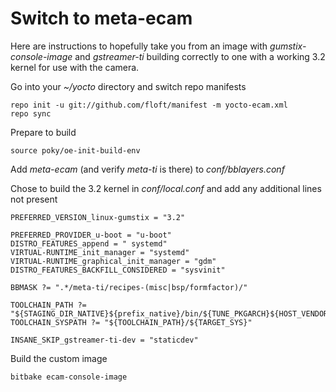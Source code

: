 Switch to meta-ecam
===================
Here are instructions to hopefully take you from an image with
*gumstix-console-image* and *gstreamer-ti* building correctly
to one with a working 3.2 kernel for use with the camera.

Go into your *~/yocto* directory and switch repo manifests

    repo init -u git://github.com/floft/manifest -m yocto-ecam.xml
    repo sync

Prepare to build

    source poky/oe-init-build-env

Add *meta-ecam* (and verify *meta-ti* is there) to *conf/bblayers.conf*

Chose to build the 3.2 kernel in *conf/local.conf* and add any additional lines
not present

    PREFERRED_VERSION_linux-gumstix = "3.2"

    PREFERRED_PROVIDER_u-boot = "u-boot"
    DISTRO_FEATURES_append = " systemd"
    VIRTUAL-RUNTIME_init_manager = "systemd"
    VIRTUAL-RUNTIME_graphical_init_manager = "gdm"
    DISTRO_FEATURES_BACKFILL_CONSIDERED = "sysvinit"

    BBMASK ?= ".*/meta-ti/recipes-(misc|bsp/formfactor)/"

    TOOLCHAIN_PATH ?= "${STAGING_DIR_NATIVE}${prefix_native}/bin/${TUNE_PKGARCH}${HOST_VENDOR}-${HOST_OS}"
    TOOLCHAIN_SYSPATH ?= "${TOOLCHAIN_PATH}/${TARGET_SYS}"

    INSANE_SKIP_gstreamer-ti-dev = "staticdev"

Build the custom image

    bitbake ecam-console-image
